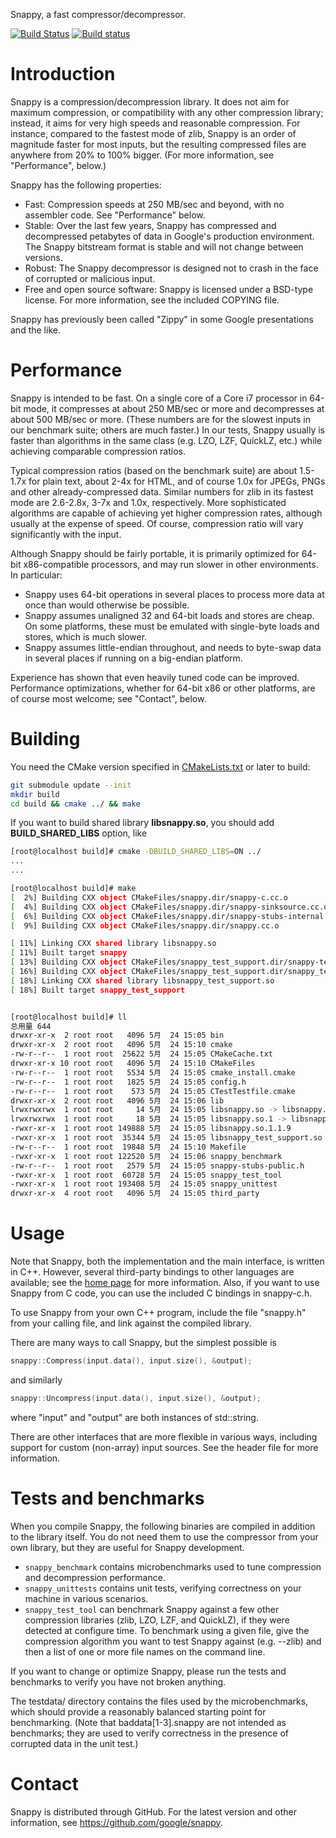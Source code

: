 Snappy, a fast compressor/decompressor.

[![Build Status](https://travis-ci.org/google/snappy.svg?branch=master)](https://travis-ci.org/google/snappy)
[![Build status](https://ci.appveyor.com/api/projects/status/t9nubcqkwo8rw8yn/branch/master?svg=true)](https://ci.appveyor.com/project/pwnall/leveldb)

Introduction
============

Snappy is a compression/decompression library. It does not aim for maximum
compression, or compatibility with any other compression library; instead,
it aims for very high speeds and reasonable compression. For instance,
compared to the fastest mode of zlib, Snappy is an order of magnitude faster
for most inputs, but the resulting compressed files are anywhere from 20% to
100% bigger. (For more information, see "Performance", below.)

Snappy has the following properties:

 * Fast: Compression speeds at 250 MB/sec and beyond, with no assembler code.
   See "Performance" below.
 * Stable: Over the last few years, Snappy has compressed and decompressed
   petabytes of data in Google's production environment. The Snappy bitstream
   format is stable and will not change between versions.
 * Robust: The Snappy decompressor is designed not to crash in the face of
   corrupted or malicious input.
 * Free and open source software: Snappy is licensed under a BSD-type license.
   For more information, see the included COPYING file.

Snappy has previously been called "Zippy" in some Google presentations
and the like.


Performance
===========

Snappy is intended to be fast. On a single core of a Core i7 processor
in 64-bit mode, it compresses at about 250 MB/sec or more and decompresses at
about 500 MB/sec or more. (These numbers are for the slowest inputs in our
benchmark suite; others are much faster.) In our tests, Snappy usually
is faster than algorithms in the same class (e.g. LZO, LZF, QuickLZ,
etc.) while achieving comparable compression ratios.

Typical compression ratios (based on the benchmark suite) are about 1.5-1.7x
for plain text, about 2-4x for HTML, and of course 1.0x for JPEGs, PNGs and
other already-compressed data. Similar numbers for zlib in its fastest mode
are 2.6-2.8x, 3-7x and 1.0x, respectively. More sophisticated algorithms are
capable of achieving yet higher compression rates, although usually at the
expense of speed. Of course, compression ratio will vary significantly with
the input.

Although Snappy should be fairly portable, it is primarily optimized
for 64-bit x86-compatible processors, and may run slower in other environments.
In particular:

 - Snappy uses 64-bit operations in several places to process more data at
   once than would otherwise be possible.
 - Snappy assumes unaligned 32 and 64-bit loads and stores are cheap.
   On some platforms, these must be emulated with single-byte loads
   and stores, which is much slower.
 - Snappy assumes little-endian throughout, and needs to byte-swap data in
   several places if running on a big-endian platform.

Experience has shown that even heavily tuned code can be improved.
Performance optimizations, whether for 64-bit x86 or other platforms,
are of course most welcome; see "Contact", below.


Building
========

You need the CMake version specified in [CMakeLists.txt](./CMakeLists.txt)
or later to build:

```bash
git submodule update --init
mkdir build
cd build && cmake ../ && make
```

If you want to build shared library **libsnappy.so**, you should add **BUILD_SHARED_LIBS** option, like
```bash
[root@localhost build]# cmake -DBUILD_SHARED_LIBS=ON ../
...
...

[root@localhost build]# make
[  2%] Building CXX object CMakeFiles/snappy.dir/snappy-c.cc.o
[  4%] Building CXX object CMakeFiles/snappy.dir/snappy-sinksource.cc.o
[  6%] Building CXX object CMakeFiles/snappy.dir/snappy-stubs-internal.cc.o
[  9%] Building CXX object CMakeFiles/snappy.dir/snappy.cc.o

[ 11%] Linking CXX shared library libsnappy.so
[ 11%] Built target snappy
[ 13%] Building CXX object CMakeFiles/snappy_test_support.dir/snappy-test.cc.o
[ 16%] Building CXX object CMakeFiles/snappy_test_support.dir/snappy_test_data.cc.o
[ 18%] Linking CXX shared library libsnappy_test_support.so
[ 18%] Built target snappy_test_support


[root@localhost build]# ll
总用量 644
drwxr-xr-x  2 root root   4096 5月  24 15:05 bin
drwxr-xr-x  2 root root   4096 5月  24 15:10 cmake
-rw-r--r--  1 root root  25622 5月  24 15:05 CMakeCache.txt
drwxr-xr-x 10 root root   4096 5月  24 15:10 CMakeFiles
-rw-r--r--  1 root root   5534 5月  24 15:05 cmake_install.cmake
-rw-r--r--  1 root root   1825 5月  24 15:05 config.h
-rw-r--r--  1 root root    573 5月  24 15:05 CTestTestfile.cmake
drwxr-xr-x  2 root root   4096 5月  24 15:06 lib
lrwxrwxrwx  1 root root     14 5月  24 15:05 libsnappy.so -> libsnappy.so.1
lrwxrwxrwx  1 root root     18 5月  24 15:05 libsnappy.so.1 -> libsnappy.so.1.1.9
-rwxr-xr-x  1 root root 149888 5月  24 15:05 libsnappy.so.1.1.9
-rwxr-xr-x  1 root root  35344 5月  24 15:05 libsnappy_test_support.so
-rw-r--r--  1 root root  19848 5月  24 15:10 Makefile
-rwxr-xr-x  1 root root 122520 5月  24 15:06 snappy_benchmark
-rw-r--r--  1 root root   2579 5月  24 15:05 snappy-stubs-public.h
-rwxr-xr-x  1 root root  60728 5月  24 15:05 snappy_test_tool
-rwxr-xr-x  1 root root 193408 5月  24 15:05 snappy_unittest
drwxr-xr-x  4 root root   4096 5月  24 15:05 third_party


```

Usage
=====

Note that Snappy, both the implementation and the main interface,
is written in C++. However, several third-party bindings to other languages
are available; see the [home page](docs/README.md) for more information.
Also, if you want to use Snappy from C code, you can use the included C
bindings in snappy-c.h.

To use Snappy from your own C++ program, include the file "snappy.h" from
your calling file, and link against the compiled library.

There are many ways to call Snappy, but the simplest possible is

```c++
snappy::Compress(input.data(), input.size(), &output);
```

and similarly

```c++
snappy::Uncompress(input.data(), input.size(), &output);
```

where "input" and "output" are both instances of std::string.

There are other interfaces that are more flexible in various ways, including
support for custom (non-array) input sources. See the header file for more
information.


Tests and benchmarks
====================

When you compile Snappy, the following binaries are compiled in addition to the
library itself. You do not need them to use the compressor from your own
library, but they are useful for Snappy development.

* `snappy_benchmark` contains microbenchmarks used to tune compression and
  decompression performance.
* `snappy_unittests` contains unit tests, verifying correctness on your machine
  in various scenarios.
* `snappy_test_tool` can benchmark Snappy against a few other compression
  libraries (zlib, LZO, LZF, and QuickLZ), if they were detected at configure
  time. To benchmark using a given file, give the compression algorithm you want
  to test Snappy against (e.g. --zlib) and then a list of one or more file names
  on the command line.

If you want to change or optimize Snappy, please run the tests and benchmarks to
verify you have not broken anything.

The testdata/ directory contains the files used by the microbenchmarks, which
should provide a reasonably balanced starting point for benchmarking. (Note that
baddata[1-3].snappy are not intended as benchmarks; they are used to verify
correctness in the presence of corrupted data in the unit test.)


Contact
=======

Snappy is distributed through GitHub. For the latest version and other
information, see https://github.com/google/snappy.
